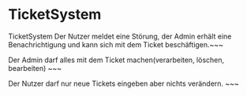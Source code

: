 # TicketSystem

TicketSystem 
Der Nutzer meldet eine Störung, der Admin erhält eine Benachrichtigung und kann sich mit dem Ticket beschäftigen.~~~

Der Admin darf alles mit dem Ticket machen(verarbeiten, löschen, bearbeiten) ~~~

Der Nutzer darf nur neue Tickets eingeben aber nichts verändern. ~~~
